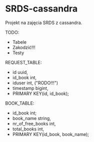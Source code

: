 # SRDS-cassandra
Projekt na zajęcia SRDS z cassandra.

TODO:
- Tabele
- Zakodzić!!!
- Testy


REQUEST_TABLE:
 - id uuid,
 - id_book int,
 - iduser int, ("RODO!!!")
 - timestamp bigint,
 - PRIMARY KEY(id, id_book);
 
 BOOK_TABLE:
 - id_book int;
 - book_name string,
 - nr_of_free_books int,
 - total_books int,
 - PRIMARY KEY(id_book, book_name);
 

